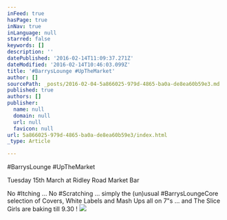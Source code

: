 ```yaml
---
inFeed: true
hasPage: true
inNav: true
inLanguage: null
starred: false
keywords: []
description: ''
datePublished: '2016-02-14T11:09:37.271Z'
dateModified: '2016-02-14T10:46:03.099Z'
title: '#BarrysLounge #UpTheMarket'
author: []
sourcePath: _posts/2016-02-04-5a866025-979d-4865-ba0a-de8ea60b59e3.md
published: true
authors: []
publisher:
  name: null
  domain: null
  url: null
  favicon: null
url: 5a866025-979d-4865-ba0a-de8ea60b59e3/index.html
_type: Article

---
```

\#BarrysLounge \#UpTheMarket

Tuesday 15th March at Ridley Road Market Bar

No \#Itching ... No \#Scratching ... simply the (un)usual \#BarrysLoungeCore selection of Covers, White Labels and Mash Ups all on 7"s ... and The Slice Girls are baking till 9.30 !
![](https://the-grid-user-content.s3-us-west-2.amazonaws.com/25160f8e-6b8f-45d8-831f-396eeb45cdd6.jpg)
